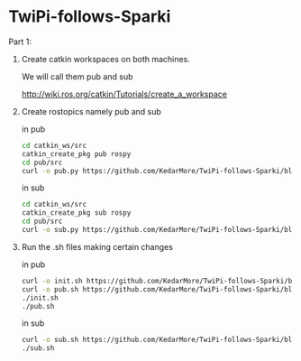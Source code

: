 # TwiPi-follows-Sparki

Part 1:



1. Create catkin workspaces on both machines.

    We will call them pub and sub
    
    http://wiki.ros.org/catkin/Tutorials/create_a_workspace
    
2. Create rostopics namely pub and sub

    in pub
    ```bash
    cd catkin_ws/src
    catkin_create_pkg pub rospy
    cd pub/src
    curl -o pub.py https://github.com/KedarMore/TwiPi-follows-Sparki/blob/master/Pub/ 
    ```
    in sub
    ```bash
    cd catkin_ws/src
    catkin_create_pkg sub rospy
    cd pub/src
    curl -o sub.py https://github.com/KedarMore/TwiPi-follows-Sparki/blob/master/Sub/ 
    ```
3. Run the .sh files making certain changes
    
    in pub
    ```bash
    curl -o init.sh https://github.com/KedarMore/TwiPi-follows-Sparki/blob/master/Pub/
    curl -o pub.sh https://github.com/KedarMore/TwiPi-follows-Sparki/blob/master/Pub/
    ./init.sh
    ./pub.sh
    ```
    in sub
    ```bash
    curl -o sub.sh https://github.com/KedarMore/TwiPi-follows-Sparki/blob/master/Sub/
    ./sub.sh
    ```
